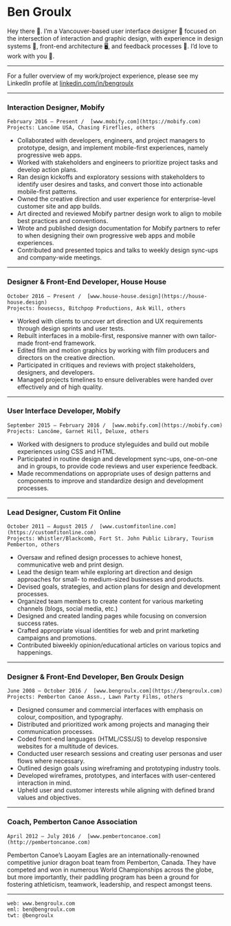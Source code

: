 # Ben Groulx

Hey there 👋. I’m a Vancouver-based user interface designer 💯 focused on the intersection of interaction and graphic design, with experience in design systems 🔗, front-end architecture 🖥, and feedback processes 💬. I’d love to work with you 💖.

***

For a fuller overview of my work/project experience, please see my LinkedIn profile at [linkedin.com/in/bengroulx](https://linkedin.com/in/bengroulx)

***

### Interaction Designer, Mobify
```
February 2016 — Present /  [www.mobify.com](https://mobify.com)
Projects: Lancôme USA, Chasing Fireflies, others
```
* Collaborated with developers, engineers, and project managers to prototype, design, and implement mobile-first experiences, namely progressive web apps.
* Worked with stakeholders and engineers to prioritize project tasks and develop action plans.
* Ran design kickoffs and exploratory sessions with stakeholders to identify user desires and tasks, and convert those into actionable mobile-first patterns.
* Owned the creative direction and user experience for enterprise-level customer site and app builds.
* Art directed and reviewed Mobify partner design work to align to mobile best practices and conventions.
* Wrote and published design documentation for Mobify partners to refer to when designing their own progressive web apps and mobile experiences.
* Contributed and presented topics and talks to weekly design sync-ups and company-wide meetings.

***

### Designer & Front-End Developer, House House
```
October 2016 — Present /  [www.house-house.design](https://house-house.design)
Projects: housecss, Bitchpop Productions, Ask Will, others
```
* Worked with clients to uncover art direction and UX requirements through design sprints and user tests.
* Rebuilt interfaces in a mobile-first, responsive manner with own tailor-made front-end framework.
* Edited film and motion graphics by working with film producers and directors on the creative direction.
* Participated in critiques and reviews with project stakeholders, designers, and developers.
* Managed projects timelines to ensure deliverables were handed over effectively and of high quality. 

***

### User Interface Developer, Mobify
```
September 2015 — February 2016 /  [www.mobify.com](https://mobify.com)
Projects: Lancôme, Garnet Hill, Deluxe, others
```
* Worked with designers to produce styleguides and build out mobile experiences using CSS and HTML.
* Participated in routine design and development sync-ups, one-on-one and in groups, to provide code reviews and user experience feedback.
* Made recommendations on appropriate uses of design patterns and components to improve and standardize design and development processes.

***

### Lead Designer, Custom Fit Online
```
October 2011 — August 2015 /  [www.customfitonline.com](https://customfitonline.com)
Projects: Whistler/Blackcomb, Fort St. John Public Library, Tourism Pemberton, others
```
* Oversaw and refined design processes to achieve honest, communicative web and print design.
* Lead the design team while exploring art direction and design approaches for small- to medium-sized businesses and products.
* Devised goals, strategies, and action plans for design and development processes.
* Organized team members to create content for various marketing channels (blogs, social media, etc.)
* Designed and created landing pages while focusing on conversion success rates.
* Crafted appropriate visual identities for web and print marketing campaigns and promotions.
* Contributed biweekly opinion/educational articles on various topics and happenings.

***

### Designer & Front-End Developer, Ben Groulx Design
```
June 2008 — October 2016 /  [www.bengroulx.com](https://bengroulx.com)
Projects: Pemberton Canoe Assn., Lawn Party Films, others
```
* Designed consumer and commercial interfaces with emphasis on colour, composition, and typography.
* Distributed and prioritized work among projects and managing their communication processes.
* Coded front-end languages (HTML/CSS/JS) to develop responsive websites for a multitude of devices.
* Conducted user research sessions and creating user personas and user flows where necessary.
* Outlined design goals using wireframing and prototyping industry tools.
* Developed wireframes, prototypes, and interfaces with user-centered interaction in mind.
* Upheld user and customer interests while aligning with defined brand values and objectives.

***

### Coach, Pemberton Canoe Association
```
April 2012 — July 2016 /  [www.pembertoncanoe.com](http://pembertoncanoe.com)
```
Pemberton Canoe’s Laoyam Eagles are an internationally-renowned competitive junior dragon boat team from Pemberton, Canada. They have competed and won in numerous World Championships across the globe, but more importantly, their paddling program has been a ground for fostering athleticism, teamwork, leadership, and respect amongst teens.

***

```
web: www.bengroulx.com
eml: ben@bengroulx.com
twt: @bengroulx
```
